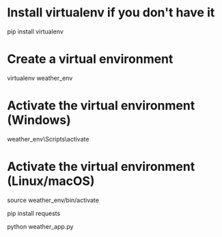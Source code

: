 # Install virtualenv if you don't have it
pip install virtualenv

# Create a virtual environment
virtualenv weather_env

# Activate the virtual environment (Windows)
weather_env\Scripts\activate

# Activate the virtual environment (Linux/macOS)
source weather_env/bin/activate

pip install requests

python weather_app.py
